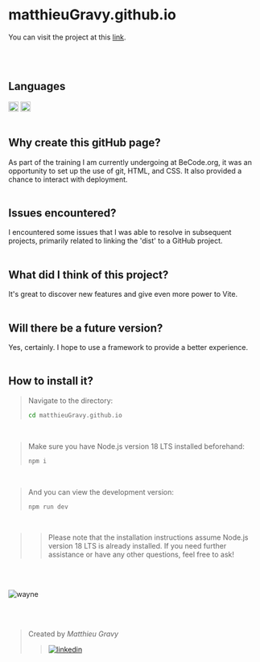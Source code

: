 # matthieuGravy.github.io
You can visit the project at this [link](https://matthieugravy.github.io/).

<br/>
<br/>

## Languages
<img height="20px" src="https://img.shields.io/badge/Sass-CC6699?style=for-the-badge&logo=sass&logoColor=white" alt="sass" title="sass"/> <img height="20px" src="https://img.shields.io/badge/HTML5-E34F26?style=for-the-badge&logo=html5&logoColor=white" alt="html" title="html"/>
<br/>
<br/>

## Why create this gitHub page?
As part of the training I am currently undergoing at BeCode.org, it was an opportunity to set up the use of git, HTML, and CSS. It also provided a chance to interact with deployment.
<br/>
<br/>

## Issues encountered?
I encountered some issues that I was able to resolve in subsequent projects, primarily related to linking the 'dist' to a GitHub project. 
<br/>
<br/>

## What did I think of this project?
It's great to discover new features and give even more power to Vite.
<br/>
<br/>

## Will there be a future version?
Yes, certainly. I hope to use a framework to provide a better experience.
<br/>
<br/>

## How to install it? 

> Navigate to the directory:
>
> ```sh
> cd matthieuGravy.github.io
> ```

<br/>

> Make sure you have Node.js version 18 LTS installed beforehand:
>
> ```sh
> npm i
> ```
<br/>

> And you can view the development version:
>
> ```sh
> npm run dev
> ```
<br/>

> > Please note that the installation instructions assume Node.js version 18 LTS is already installed. If you need further assistance or have any other questions, feel free to ask!

<br/>
<br/>

![wayne](https://media0.giphy.com/media/3oEjI8vagntG7EDxgQ/giphy.gif?cid=ecf05e4724s96ryt3gbe4sqj60txpiep00aht6icivsf5bam&ep=v1_gifs_search&rid=giphy.gif&ct=g)

<br/>
<br/>

> Created by _Matthieu Gravy_
> > <a href="https://www.linkedin.com/in/matthieugravy/"><img src="https://img.shields.io/badge/LinkedIn-0077B5?style=for-the-badge&logo=linkedin&logoColor=white" alt="linkedin" title="linkedin"/></a>
